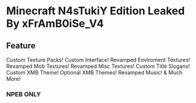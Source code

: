 # Minecraft N4sTukiY Edition Leaked By xFrAmB0iSe_V4
## Feature
Custom Texture Packs!
Custom Interface!
Revamped Enviroment Textures!
Revamped Mob Textures!
Revamped Misc Textures!
Custom Title Slogans!
Custom XMB Theme!
Optional XMB Themes!
Revamped Music!
& Much More!

### NPEB ONLY
